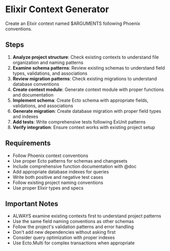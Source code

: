 # Elixir Context Generator

Create an Elixir context named $ARGUMENTS following Phoenix conventions.

## Steps

1. **Analyze project structure**: Check existing contexts to understand file organization and naming patterns
2. **Examine schema patterns**: Review existing schemas to understand field types, validations, and associations
3. **Review migration patterns**: Check existing migrations to understand database conventions
4. **Create context module**: Generate context module with proper functions and documentation
5. **Implement schema**: Create Ecto schema with appropriate fields, validations, and associations
6. **Generate migration**: Create database migration with proper field types and indexes
7. **Add tests**: Write comprehensive tests following ExUnit patterns
8. **Verify integration**: Ensure context works with existing project setup

## Requirements

- Follow Phoenix context conventions
- Use proper Ecto patterns for schemas and changesets
- Include comprehensive function documentation with @doc
- Add appropriate database indexes for queries
- Write both positive and negative test cases
- Follow existing project naming conventions
- Use proper Elixir types and specs

## Important Notes

- ALWAYS examine existing contexts first to understand project patterns
- Use the same field naming conventions as other schemas
- Follow the project's validation patterns and error handling
- Don't add new dependencies without asking first
- Consider query optimization with proper indexes
- Use Ecto.Multi for complex transactions when appropriate